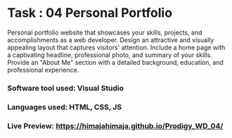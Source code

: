# Task : 04 Personal Portfolio

Personal portfolio website that showcases your skills, projects, and accomplishments as a web developer. Design an attractive and visually appealing layout that captures visitors' attention. Include a home page with a captivating headline, professional photo, and summary of your skills. Provide an "About Me" section with a detailed background, education, and professional experience. 

### Software tool used: Visual Studio
### Languages used: HTML, CSS, JS
### Live Preview: https://himajahimaja.github.io/Prodigy_WD_04/
